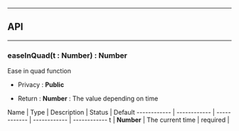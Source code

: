 


-----------------------------
## API
-----------------------------

### easeInQuad(t : Number) : Number
Ease in quad function

- Privacy : **Public**

- Return : **Number** : The value depending on time

Name | Type | Description | Status | Default
------------ | ------------ | ------------ | ------------ | ------------
t | **Number** | The current time | required | 




